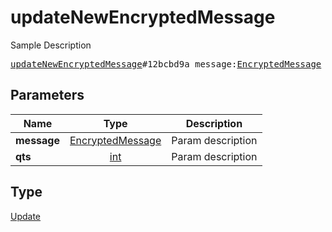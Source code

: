 # updateNewEncryptedMessage

Sample Description

<pre>
<a href="../constructor/updateNewEncryptedMessage.md">updateNewEncryptedMessage</a>#12bcbd9a message:<a href="../type/EncryptedMessage.md">EncryptedMessage</a> qts:<a href="../type/int.md">int</a> = <a href="../type/Update.md">Update</a>;
</pre>
## Parameters

| Name | Type | Description |
|------|:----:|-------------|
| **message** | <a href="../type/EncryptedMessage.md">EncryptedMessage</a> | Param description |
| **qts** | <a href="../type/int.md">int</a> | Param description |

## Type

<a href="../type/Update.md">Update</a>
